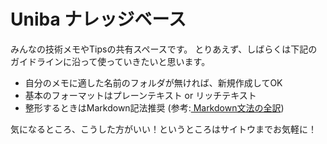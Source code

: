 Uniba ナレッジベース
===================
みんなの技術メモやTipsの共有スペースです。
とりあえず、しばらくは下記のガイドラインに沿って使っていきたいと思います。

* 自分のメモに適した名前のフォルダが無ければ、新規作成してOK
* 基本のフォーマットはプレーンテキスト or リッチテキスト
* 整形するときはMarkdown記法推奨 (参考:[ Markdown文法の全訳](http://blog.2310.net/archives/6))

気になるところ、こうした方がいい！というところはサイトウまでお気軽に！
